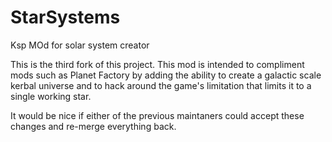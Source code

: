 StarSystems
===========
Ksp MOd for solar system creator

This is the third fork of this project. This mod is intended to compliment mods such as Planet Factory by adding the ability to create a galactic scale kerbal universe and to hack around the game's limitation that limits it to a single working star. 

It would be nice if either of the previous maintaners could accept these changes and re-merge everything back. 
